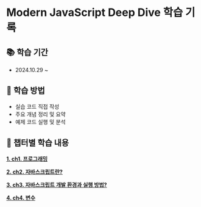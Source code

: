 # Modern JavaScript Deep Dive 학습 기록

## 📚 학습 기간

- 2024.10.29 ~ 

## 📝 학습 방법

- 실습 코드 직접 작성
- 주요 개념 정리 및 요약
- 예제 코드 실행 및 분석

## 📂 챕터별 학습 내용

**[1. ch1. 프로그래밍](./ch01-programming/ch01.md)**

**[2. ch2. 자바스크립트란?](./ch02-javascript/ch02.md)**

**[3. ch3. 자바스크립트 개발 환경과 실행 방법?](./ch03-javascript-develop/ch03.md)**

**[4. ch4. 변수](./ch04-variable/ch04.md)**
